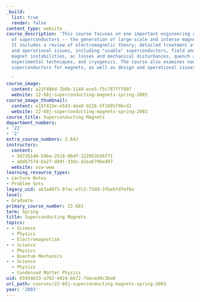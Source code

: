 ```yaml
---
_build:
  list: true
  render: false
content_type: website
course_description: 'This course focuses on one important engineering application
  of superconductors -- the generation of large-scale and intense magnetic fields.
  It includes a review of electromagnetic theory; detailed treatment of magnet design
  and operational issues, including "usable" superconductors, field and stress analyses,
  magnet instabilities, ac losses and mechanical disturbances, quench and protection,
  experimental techniques, and cryogenics. The course also examines new high-temperature
  superconductors for magnets, as well as design and operational issues at high temperatures.

  '
course_image:
  content: a23f486d-2b0b-1148-ace5-f5c787fff897
  website: 22-68j-superconducting-magnets-spring-2003
course_image_thumbnail:
  content: e15f433e-e543-4ea0-9226-5f1895f9bcd1
  website: 22-68j-superconducting-magnets-spring-2003
course_title: Superconducting Magnets
department_numbers:
- '22'
- '2'
extra_course_numbers: 2.64J
instructors:
  content:
  - 5d726140-54ba-2518-0bdf-322053b36f71
  - a8d67574-6a27-d89f-33dc-42ea6796ed97
  website: ocw-www
learning_resource_types:
- Lecture Notes
- Problem Sets
legacy_uid: ab3a4071-97ac-e7c2-73dd-3fbebfd7ef0a
level:
- Graduate
primary_course_number: 22.68J
term: Spring
title: Superconducting Magnets
topics:
- - Science
  - Physics
  - Electromagnetism
- - Science
  - Physics
  - Quantum Mechanics
- - Science
  - Physics
  - Condensed Matter Physics
uid: 05954613-a762-4924-b672-fdeced4c3ba0
url_path: courses/22-68j-superconducting-magnets-spring-2003
year: '2003'
---
```

